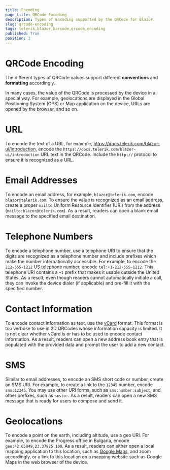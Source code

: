 ```yaml
---
title: Encoding
page_title: QRCode Encoding
description: Types of Encoding supported by the QRCode for Blazor.
slug: qrcode-encoding
tags: telerik,blazor,barcode,qrcode,encoding
published: True
position: 3
---
```


# QRCode Encoding
The different types of QRCode values support different **conventions** and **formatting** accordingly.

In many cases, the value of the QRCode is processed by the device in a special way. For example, geolocations are displayed in the Global Positioning System (GPS) or Map application on the device, URLs are opened by the browser, and so on.

# URL
To encode the text of a URL, for example, https://docs.telerik.com/blazor-ui/introduction, encode the `https://docs.telerik.com/blazor-ui/introduction` URL text in the QRCode. Include the `http://` protocol to ensure it is recognized as a URL.

# Email Addresses
To encode an email address, for example, `blazor@telerik.com`, encode `blazor@telerik.com`. To ensure the value is recognized as an email address, create a proper `mailto` Uniform Resource Identifier (URI) from the address (`mailto:blazor@telerik.com`). As a result, readers can open a blank email message to the specified email destination.

# Telephone Numbers
To encode a telephone number, use a telephone URI to ensure that the digits are recognized as a telephone number and include prefixes which make the number internationally accessible. For example, to encode the `212-555-1212` US telephone number, encode `tel:+1-212-555-1212`. This telephone URI contains a `+1` prefix that makes it usable outside the United States. As a result, even though readers cannot automatically initiate a call, they can invoke the device dialer (if applicable) and pre-fill it with the specified number.

# Contact Information
To encode contact information as text, use the [vCard](https://en.wikipedia.org/wiki/VCard) format. This format is too verbose to use in 2D QRCodes whose information capacity is limited. It is not clear whether vCard is or has to be used to encode contact information. As a result, readers can open a new address book entry that is populated with the provided data and prompt the user to add a new contact.

# SMS
Similar to email addresses, to encode an SMS short code or number, create an SMS URI. For example, to create a link to the `12345` number, encode `sms:12345`. You may use other URI forms, such as `sms:number:subject`, and other prefixes, such as `smsto:`. As a result, readers can open a new SMS message that is ready for users to compose and send it.

# Geolocations
To encode a point on the earth, including altitude, use a geo URI. For example, to encode the Progress office in Bulgaria, encode `geo:42.65049,23.37925,100`. As a result, readers can either open a local mapping application to this location, such as [Google Maps](https://www.google.bg/maps/), and zoom accordingly, or a link to this location on a mapping website such as Google Maps in the web browser of the device.